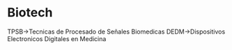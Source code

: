 # Biotech
TPSB->Tecnicas de Procesado de Señales Biomedicas
DEDM->Dispositivos Electronicos Digitales en Medicina
